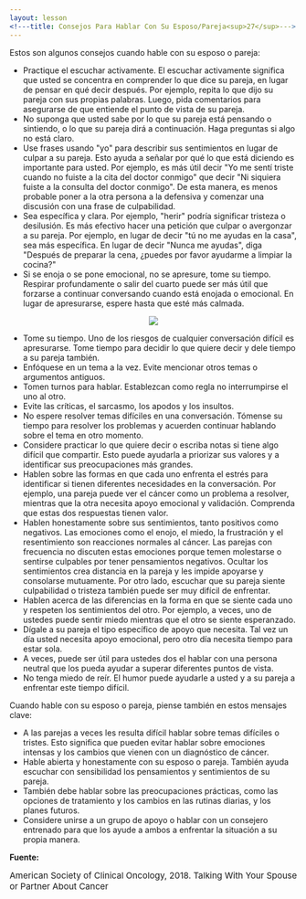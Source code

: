 ```yaml
---
layout: lesson
<!---title: Consejos Para Hablar Con Su Esposo/Pareja<sup>27</sup>--->
---
```

Estos son algunos consejos cuando hable con su esposo o pareja:

* Practique el escuchar activamente. El escuchar activamente significa que usted se concentra en comprender lo que dice su pareja, en lugar de pensar en qué decir después. Por ejemplo, repita lo que dijo su pareja con sus propias palabras. Luego, pida comentarios para asegurarse de que entiende el punto de vista de su pareja.
* No suponga que usted sabe por lo que su pareja está pensando o sintiendo, o lo que su pareja dirá a continuación. Haga preguntas si algo no está claro.
* Use frases usando "yo" para describir sus sentimientos en lugar de culpar a su pareja. Esto ayuda a señalar por qué lo que está diciendo es importante para usted. Por ejemplo, es más útil decir "Yo me sentí triste cuando no fuiste a la cita del doctor conmigo" que decir "Ni siquiera fuiste a la consulta del doctor conmigo". De esta manera, es menos probable poner a la otra persona a la defensiva y comenzar una discusión con una frase de culpabilidad.
* Sea específica y clara. Por ejemplo, "herir" podría significar tristeza o desilusión. Es más efectivo hacer una petición que culpar o avergonzar a su pareja. Por ejemplo, en lugar de decir "tú no me ayudas en la casa", sea más específica. En lugar de decir "Nunca me ayudas", diga "Después de preparar la cena, ¿puedes por favor ayudarme a limpiar la cocina?"
* Si se enoja o se pone emocional, no se apresure, tome su tiempo. Respirar profundamente o salir del cuarto puede ser más útil que forzarse a continuar conversando cuando está enojada o emocional. En lugar de apresurarse, espere hasta que esté más calmada.

<p align="center">
<img src="https://scnslabutsa.github.io/myhthelperEduContent/Images/AAcouple.PNG"/> 
</p> 

* Tome su tiempo. Uno de los riesgos de cualquier conversación difícil es apresurarse. Tome tiempo para decidir lo que quiere decir y dele tiempo a su pareja también.
* Enfóquese en un tema a la vez. Evite mencionar otros temas o argumentos antiguos.
* Tomen turnos para hablar. Establezcan como regla no interrumpirse el uno al otro.
* Evite las críticas, el sarcasmo, los apodos y los insultos.
* No espere resolver temas difíciles en una conversación. Tómense su tiempo para resolver los problemas y acuerden continuar hablando sobre el tema en otro momento.
* Considere practicar lo que quiere decir o escriba notas si tiene algo difícil que compartir. Esto puede ayudarla a priorizar sus valores y a identificar sus preocupaciones más grandes.
* Hablen sobre las formas en que cada uno enfrenta el estrés para identificar si tienen diferentes necesidades en la conversación. Por ejemplo, una pareja puede ver el cáncer como un problema a resolver, mientras que la otra necesita apoyo emocional y validación. Comprenda que estas dos respuestas tienen valor.
* Hablen honestamente sobre sus sentimientos, tanto positivos como negativos. Las emociones como el enojo, el miedo, la frustración y el resentimiento son reacciones normales al cáncer. Las parejas con frecuencia no discuten estas emociones porque temen molestarse o sentirse culpables por tener pensamientos negativos. Ocultar los sentimientos crea distancia en la pareja y les impide apoyarse y consolarse mutuamente. Por otro lado, escuchar que su pareja siente culpabilidad o tristeza también puede ser muy difícil de enfrentar.
* Hablen acerca de las diferencias en la forma en que se siente cada uno y respeten los sentimientos del otro. Por ejemplo, a veces, uno de ustedes puede sentir miedo mientras que el otro se siente esperanzado.
* Dígale a su pareja el tipo específico de apoyo que necesita. Tal vez un día usted necesita apoyo emocional, pero otro día necesita tiempo para estar sola.
* A veces, puede ser útil para ustedes dos el hablar con una persona neutral que los pueda ayudar a superar diferentes puntos de vista.
* No tenga miedo de reír. El humor puede ayudarle a usted y a su pareja a enfrentar este tiempo difícil.

Cuando hable con su esposo o pareja, piense también en estos mensajes clave:

* A las parejas a veces les resulta difícil hablar sobre temas difíciles o tristes. Esto significa que pueden evitar hablar sobre emociones intensas y los cambios que vienen con un diagnóstico de cáncer.
* Hable abierta y honestamente con su esposo o pareja. También ayuda escuchar con sensibilidad los pensamientos y sentimientos de su pareja.
* También debe hablar sobre las preocupaciones prácticas, como las opciones de tratamiento y los cambios en las rutinas diarias, y los planes futuros.
* Considere unirse a un grupo de apoyo o hablar con un consejero entrenado para que los ayude a ambos a enfrentar la situación a su propia manera.


**Fuente:**

<span style="font-size:15px;">American Society of Clinical Oncology, 2018. Talking With Your Spouse or Partner About Cancer</span>
